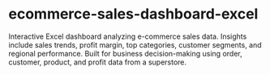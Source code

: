 # ecommerce-sales-dashboard-excel
Interactive Excel dashboard analyzing e-commerce sales data. Insights include sales trends, profit margin, top categories, customer segments, and regional performance. Built for business decision-making using order, customer, product, and profit data from a superstore.

